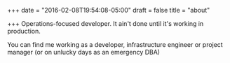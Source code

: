 +++
date = "2016-02-08T19:54:08-05:00"
draft = false
title = "about"

+++
Operations-focused developer. It ain't done until it's working in production.

You can find me working as a developer, infrastructure engineer or project manager (or on unlucky days as an emergency DBA)
